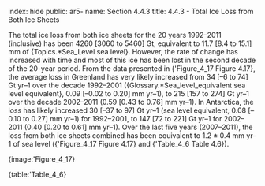 index: hide
public: ar5-
name: Section 4.4.3
title: 4.4.3 - Total Ice Loss from Both Ice Sheets

The total ice loss from both ice sheets for the 20 years 1992–2011 (inclusive) has been 4260 [3060 to 5460] Gt, equivalent to 11.7 [8.4 to 15.1] mm of {Topics.*Sea_Level sea level}. However, the rate of change has increased with time and most of this ice has been lost in the second decade of the 20-year period. From the data presented in {'Figure_4_17 Figure 4.17}, the average loss in Greenland has very likely increased from 34 [–6 to 74] Gt yr–1 over the decade 1992–2001 ({Glossary.*Sea_level_equivalent sea level equivalent}, 0.09 [–0.02 to 0.20] mm yr–1), to 215 [157 to 274] Gt yr–1 over the decade 2002–2011 (0.59 [0.43 to 0.76] mm yr–1). In Antarctica, the loss has likely increased 30 [–37 to 97] Gt yr–1 (sea level equivalent, 0.08 [–0.10 to 0.27] mm yr–1) for 1992–2001, to 147 [72 to 221] Gt yr–1 for 2002–2011 (0.40 [0.20 to 0.61] mm yr–1). Over the last five years (2007–2011), the loss from both ice sheets combined has been equivalent to 1.2 ± 0.4 mm yr–1 of sea level ({'Figure_4_17 Figure 4.17} and {'Table_4_6 Table 4.6}).

{image:'Figure_4_17}

{table:'Table_4_6}
